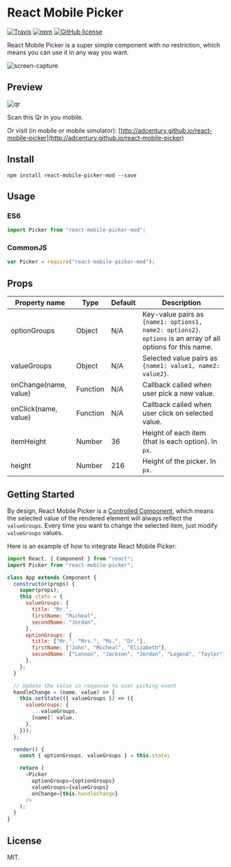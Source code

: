 # React Mobile Picker

[![Travis](https://travis-ci.org/adcentury/react-mobile-picker.svg?branch=master)](https://travis-ci.org/adcentury/react-mobile-picker) [![npm](https://img.shields.io/npm/dm/react-mobile-picker.svg)](https://www.npmjs.com/package/react-mobile-picker) [![GitHub license](https://img.shields.io/github/license/adcentury/react-mobile-picker.svg)](https://github.com/adcentury/react-mobile-picker/blob/master/LICENSE)

React Mobile Picker is a super simple component with no restriction, which means you can use it in any way you want.

![screen-capture](./examples/screen-capture.gif)

## Preview

![qr](./examples/qr.png)

Scan this Qr in you mobile.

Or visit (in mobile or mobile simulator): [http://adcentury.github.io/react-mobile-picker](http://adcentury.github.io/react-mobile-picker)

## Install

```
npm install react-mobile-picker-mod --save
```

## Usage

### ES6

```javascript
import Picker from "react-mobile-picker-mod";
```

### CommonJS

```javascript
var Picker = require("react-mobile-picker-mod");
```

## Props

| Property name         | Type     | Default | Description                                                                                                  |
| --------------------- | -------- | ------- | ------------------------------------------------------------------------------------------------------------ |
| optionGroups          | Object   | N/A     | Key-value pairs as `{name1: options1, name2: options2}`. `options` is an array of all options for this name. |
| valueGroups           | Object   | N/A     | Selected value pairs as `{name1: value1, name2: value2}`.                                                    |
| onChange(name, value) | Function | N/A     | Callback called when user pick a new value.                                                                  |
| onClick(name, value)  | Function | N/A     | Callback called when user click on selected value.                                                           |
| itemHeight            | Number   | 36      | Height of each item (that is each option). In `px`.                                                          |
| height                | Number   | 216     | Height of the picker. In `px`.                                                                               |

## Getting Started

By design, React Mobile Picker is a [Controlled Component](https://facebook.github.io/react/docs/forms.html#controlled-components), which means the selected value of the rendered element will always reflect the `valueGroups`. Every time you want to change the selected item, just modify `valueGroups` values.

Here is an example of how to integrate React Mobile Picker:

```javascript
import React, { Component } from "react";
import Picker from "react-mobile-picker";

class App extends Component {
  constructor(props) {
    super(props);
    this.state = {
      valueGroups: {
        title: "Mr.",
        firstName: "Micheal",
        secondName: "Jordan",
      },
      optionGroups: {
        title: ["Mr.", "Mrs.", "Ms.", "Dr."],
        firstName: ["John", "Micheal", "Elizabeth"],
        secondName: ["Lennon", "Jackson", "Jordan", "Legend", "Taylor"],
      },
    };
  }

  // Update the value in response to user picking event
  handleChange = (name, value) => {
    this.setState(({ valueGroups }) => ({
      valueGroups: {
        ...valueGroups,
        [name]: value,
      },
    }));
  };

  render() {
    const { optionGroups, valueGroups } = this.state;

    return (
      <Picker
        optionGroups={optionGroups}
        valueGroups={valueGroups}
        onChange={this.handleChange}
      />
    );
  }
}
```

## License

MIT.
